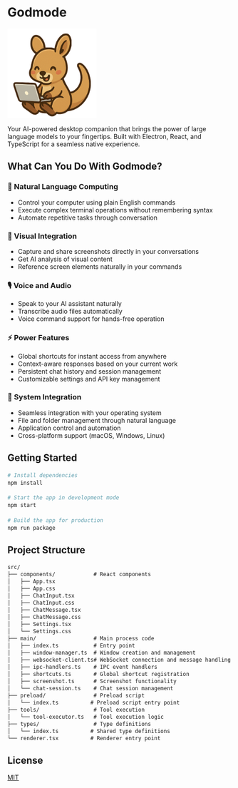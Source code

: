 # Godmode

<img src="nohup.png" alt="Godmode Logo" width="200"/>

Your AI-powered desktop companion that brings the power of large language models to your fingertips. Built with Electron, React, and TypeScript for a seamless native experience.

## What Can You Do With Godmode?

### 🤖 Natural Language Computing
- Control your computer using plain English commands
- Execute complex terminal operations without remembering syntax
- Automate repetitive tasks through conversation

### 📸 Visual Integration
- Capture and share screenshots directly in your conversations
- Get AI analysis of visual content
- Reference screen elements naturally in your commands

### 🎙️ Voice and Audio
- Speak to your AI assistant naturally
- Transcribe audio files automatically
- Voice command support for hands-free operation

### ⚡ Power Features
- Global shortcuts for instant access from anywhere
- Context-aware responses based on your current work
- Persistent chat history and session management
- Customizable settings and API key management

### 🔧 System Integration
- Seamless integration with your operating system
- File and folder management through natural language
- Application control and automation
- Cross-platform support (macOS, Windows, Linux)

## Getting Started

```bash
# Install dependencies
npm install

# Start the app in development mode
npm start

# Build the app for production
npm run package
```

## Project Structure

```
src/
├── components/            # React components
│   ├── App.tsx           
│   ├── App.css
│   ├── ChatInput.tsx
│   ├── ChatInput.css
│   ├── ChatMessage.tsx
│   ├── ChatMessage.css
│   ├── Settings.tsx
│   └── Settings.css
├── main/                  # Main process code
│   ├── index.ts           # Entry point
│   ├── window-manager.ts  # Window creation and management
│   ├── websocket-client.ts# WebSocket connection and message handling
│   ├── ipc-handlers.ts    # IPC event handlers
│   ├── shortcuts.ts       # Global shortcut registration
│   ├── screenshot.ts      # Screenshot functionality
│   └── chat-session.ts    # Chat session management
├── preload/               # Preload script
│   └── index.ts          # Preload script entry point
├── tools/                 # Tool execution
│   └── tool-executor.ts   # Tool execution logic
├── types/                 # Type definitions
│   └── index.ts          # Shared type definitions
└── renderer.tsx          # Renderer entry point
```

## License

[MIT](LICENSE) 